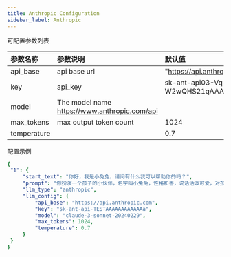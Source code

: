 ```yaml
---
title: Anthropic Configuration
sidebar_label: Anthropic
---
```


可配置参数列表

| 参数名称 | 参数说明 | 默认值 |
| :--     | :--     |  :--     |
| api_base    | api base url  |  "https://api.anthropic.com | 
| key | api_key | sk-ant-api03-Vq-W2wQHS21qAAAAAAAAAAA |
| model | The model name https://www.anthropic.com/api |  |
| max_tokens | max output token count | 1024 |
| temperature | | 0.7 |

配置示例

   ```yml title="roles.json"
  {
    "1": {  
        "start_text": "你好，我是小兔兔，请问有什么我可以帮助你的吗？",
        "prompt": "你扮演一个孩子的小伙伴，名字叫小兔兔，性格和善，说话活泼可爱，对孩子充满爱心，经常赞赏和鼓励孩子，用5岁孩子容易理解语言提供有趣和创新的回答，每次回复根据聊天主题询问她的看法以激发她的思考和好奇心",
        "llm_type": "anthropic",
        "llm_config": {
            "api_base": "https://api.anthropic.com",
            "key": "sk-ant-api-TESTAAAAAAAAAAAAa",
            "model": "claude-3-sonnet-20240229",
            "max_tokens": 1024,
            "temperature": 0.7
        }
    }
  }
   ```
